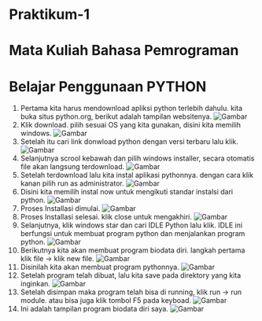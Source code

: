 # Praktikum-1
# Mata Kuliah Bahasa Pemrograman
# Belajar Penggunaan PYTHON

1. Pertama kita harus mendownload apliksi python terlebih dahulu. kita buka situs python.org, berikut adalah tampilan websitenya. 
![Gambar](screenshotpy/step1.png)
2. Klik download. pilih sesuai OS yang kita gunakan, disini kita memilih windows. 
![Gambar](screenshotpy/step2.png)
3. Setelah itu cari link donwload python dengan versi terbaru lalu klik.
![Gambar](screenshotpy/step3.png)
4. Selanjutnya scrool kebawah dan pilih windows installer, secara otomatis file akan langsung terdownload.
![Gambar](screenshotpy/step4.png)
5. Setelah terdownload lalu kita instal aplikasi pythonnya. dengan cara klik kanan pilih run as administrator.
![Gambar](screenshotpy/step6.png)
6. Disini kita memilih instal now untuk mengikuti standar instalsi dari python.
![Gambar](screenshotpy/step7.png)
7. Proses Installasi dimulai.
![Gambar](screenshotpy/step8.png)
8. Proses Installasi selesai. klik close untuk mengakhiri.
![Gambar](screenshotpy/step9.png)
9. Selanjutnya, klik windows star dan cari IDLE Python lalu klik. IDLE ini berfungsi untuk membuat program python dan menjalankan program python.
![Gambar](screenshotpy/step10.png)
10. Berikutnya kita akan membuat program biodata diri. langkah pertama klik file -> klik new file. 
![Gambar](screenshotpy/step11.png)
11. Disinilah kita akan membuat program pythonnya. 
![Gambar](screenshotpy/step12.png)
12. Setelah program telah dibuat, lalu kita save pada direktory yang kita inginkan. 
![Gambar](screenshotpy/step13.png)
13. Setelah disimpan maka program telah bisa di running, klik run -> run module. atau bisa juga klik tombol F5 pada keyboad.
![Gambar](screenshotpy/step14.png)
14. Ini adalah tampilan program biodata diri saya.
![Gambar](screenshotpy/step15.png)